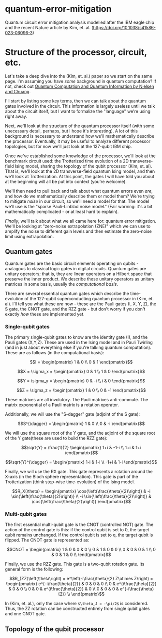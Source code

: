 # quantum-error-mitigation
Quantum circuit error mitigation analysis modelled after the IBM eagle chip and the recent Nature article by Kim, et. al. (https://doi.org/10.1038/s41586-023-06096-3)


# Structure of the processor, circuit, etc. 

Let's take a deep dive into the (Kim, et. al.) paper so we start on the same page.
I'm assuming you have *some* background in quantum computation?
If not, check out [Quantum Computation and Quantum Information by Nielsen and Chuang](https://www.cambridge.org/highereducation/books/quantum-computation-and-quantum-information/01E10196D0A682A6AEFFEA52D53BE9AE#overview). 

I'll start by listing some key terms, then we can talk about the quantum gates involved in the circuit. 
This information is largely useless until we talk about the circuit itself, but I want to formalize the "language" we're using right away. 

Next, we'll look at the structure of the quantum processor itself (with some unecessary detail, perhaps, but I hope it's interesting). 
A lot of this background is necessary to understand how we'll mathematically describe the processor.
Eventually, it may be useful to analyze different processor topologies, but for now we'll just look at the 127-qubit IBM chip.

Once we've established some knowledge of the processor, we'll look at the benchmark circuit used: the Trotterized time evolution of a 2D transverse-field Ising model, sharing the topology of the qubit processor (Kim, et. al). 
That is, we'll look at the 2D transverse-field quantum Ising model, and then we'll look at Trotterization.
At this point, the gates I will have told you about at the beginning will all be put into context (you're welcome).

We'll then need to pull back and talk about what quantum errors even *are*, and how do we mathematically describe them or model them?
We're trying to mitigate *noise* in our circuit, so we'll need a model for that. 
The model we'll use is the "sparse Pauli-Linblad noise model."
(Fair warning: it's a bit mathematically complicated - or at least hard to explain).

*Finally*, we'll talk about what we all came here for: quantum error mitigation. 
We'll be looking at "zero-noise extrapolation (ZNE)" which we can use to amplify the noise to different gain levels and then estimate the zero-noise limit using extrapolation.


## Quantum gates 
Quantum gates are the basic circuit elements operating on qubits - analagous to classical logic gates in digital circuits.
Quantum gates are unitary operators; that is, they are linear operators on a Hilbert space that preserve the inner product.
We describe these unitary operators as unitary matrices in some basis, usually the *computational basis*.

There are several essential quantum gates which describe the time-evolution of the 127-qubit superconducting quantum processor in (Kim, et. al).
I'll tell you what these *are* now - these are the Pauli gates (I, X, Y, Z), the S gate, the CNOT gate, and the RZZ gate - but don't worry if you don't exactly *how* these are implemented yet. 

### Single-qubit gates
The primary single-qubit gates to know are the identity gate (I), and the Pauli gates (X,Y,Z). 
These are used in the Ising model and in Pauli Twirling (and in just about everything else if you're talking quantum computation).
These are as follows (in the computational basis):

```math
I = 
\begin{pmatrix}
  1 & 0 \\
  0 & 1
\end{pmatrix}
```
```math
X = \sigma_x = 
\begin{pmatrix}
  0 & 1 \\
  1 & 0
\end{pmatrix}
```
```math
Y = \sigma_y = 
\begin{pmatrix}
  0 & -i \\
  i & 0
\end{pmatrix}
```
```math
Z = \sigma_z = 
\begin{pmatrix}
  1 & 0 \\
  0 & -1
\end{pmatrix}
```
These matrixes are all involutory. 
The Pauli matrixes anti-commute. 
The matrix exponential of a Pauli matrix is a rotation operator.

Additionally, we will use the "S-dagger" gate (adjoint of the S gate):
```math
S^{\dagger} =
\begin{pmatrix}
  1 & 0 \\
  0 & -i
\end{pmatrix}
```

We will use the square root of the Y gate, and the adjoint of the square root of the Y gate(these are used to build the RZZ gate):
```math
\sqrt{Y} = \frac{1}{2}
\begin{pmatrix}
  1+i & -1-i \\
  1+i & 1+i
\end{pmatrix}
```
```math
\sqrt{Y}^{\dagger} =
\begin{pmatrix}
  1-i & 1-i \\
  -1+i & 1-i
\end{pmatrix}
```

Finally, we will use the RX gate. 
This gate represents a rotation around the X-axis (in the Bloch sphere representation).
This gate is part of the Trotterization (think step-wise time-evolution) of the Ising model.
```math
R_X(\theta) = 
\begin{pmatrix}
    \cos{\left(\frac{\theta}{2}\right)} & -i \sin{\left(\frac{\theta}{2}\right)} \\
    -i \sin{\left(\frac{\theta}{2}\right)} & \cos{\left(\frac{\theta}{2}\right)}
\end{pmatrix}
```

### Multi-qubit gates

The first essential multi-qubit gate is the CNOT (controlled NOT) gate. 
The action of the control gate is this: if the control qubit is set to 0, the target qubit remains unchanged. 
If the control qubit is set to q, the target qubit is flipped. 
The CNOT gate is represented as:
```math
CNOT = 
\begin{pmatrix}
  1 & 0 & 0 & 0 \\
  0 & 1 & 0 & 0 \\
  0 & 0 & 0 & 1 \\
  0 & 0 & 1 & 0 \\
\end{pmatrix}
```

Finally, we use the RZZ gate. 
This gate is a two-qubit rotation gate.
Its general form is the following:
```math
R_{ZZ}\left(\theta\right) = e^\left(-i\frac{\theta}{2} Z\otimes Z\right) = 
\begin{pmatrix}
    e^{-i\frac{\theta}{2}} & 0 & 0 & 0 \\
    0 & e^{i\frac{\theta}{2}} & 0 & 0 \\
    0 & 0 & e^{i\frac{\theta}{2}} & 0 \\
    0 & 0 & 0 & e^{-i\frac{\theta}{2}} \\
\end{pmatrix}
```

In (Kim, et. al.), only the case where `$\theta_J = -\pi/2$` is considered. 
Thus, the ZZ rotation can be constructed entirely from single qubit gates and one CNOT gate. 


## Topology of the qubit processor


